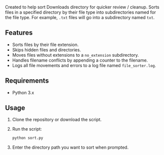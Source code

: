 Created to help sort Downloads directory for quicker review / cleanup. Sorts files in a specified directory by their file type into subdirectories named for the file type. For example, `.txt` files will go into a subdirectory named `txt`.

## Features

- Sorts files by their file extension.
- Skips hidden files and directories.
- Moves files without extensions to a `no_extension` subdirectory.
- Handles filename conflicts by appending a counter to the filename.
- Logs all file movements and errors to a log file named `file_sorter.log`.

## Requirements

- Python 3.x

## Usage

1. Clone the repository or download the script.

2. Run the script:

    ```sh
    python sort.py
    ```

3. Enter the directory path you want to sort when prompted.
